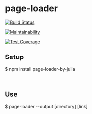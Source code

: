 <h1>page-loader</h1>

[![Build Status](https://travis-ci.org/juliastetskaya/project-lvl3-s194.svg?branch=master)](https://travis-ci.org/juliastetskaya/project-lvl3-s194)

[![Maintainability](https://api.codeclimate.com/v1/badges/1cefabb1ee09bb7b593f/maintainability)](https://codeclimate.com/github/juliastetskaya/project-lvl3-s194/maintainability)

[![Test Coverage](https://api.codeclimate.com/v1/badges/1cefabb1ee09bb7b593f/test_coverage)](https://codeclimate.com/github/juliastetskaya/project-lvl3-s194/test_coverage)

<h2>Setup</h2>

<p> $ npm install page-loader-by-julia </p>

<br>

<h2>Use</h2>

<p> $ page-loader --output [directory] [link] </p>
